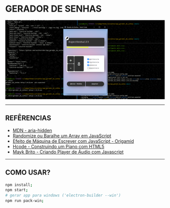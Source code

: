 <h1>GERADOR DE SENHAS</h1>

<div style="align-items:center">
    <img src="./img/banner4.png" alt="banner">
</div>

<hr>

<h2>REFÊRENCIAS</h2>

<ul>
    <li><a href="https://developer.mozilla.org/en-US/docs/Web/Accessibility/ARIA/Attributes/aria-hidden">MDN - aria-hidden</a></li>
    <li><a href="https://www.delftstack.com/pt/howto/javascript/shuffle-array-javascript/">Randomize ou Baralhe um Array em JavaScript</a></li>
    <li><a href="https://youtu.be/zx2axQoY_YM">Efeito de Máquina de Escrever com JavaScript - Origamid</a></li>
    <li><a href="https://youtu.be/yJoHOMN7vgM">Hcode - Construindo um Piano com HTML5</a></li>
    <li><a href="https://youtu.be/vqrjFnq3-uo">Mayk Brito - Criando Player de Áudio com Javascript</a></li>
</ul>

<hr>

<h2>COMO USAR?</h2>

```sh
npm install;
npm start;
# gerar app para windows ('electron-builder --win')
npm run pack-win;
```

